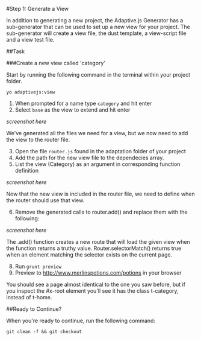 #Step 1: Generate a View

In addition to generating a new project, the Adaptive.js Generator has a sub-generator that can be used to set up a new view for your project. The sub-generator will create a view file, the dust template, a view-script file and a view test file.


##Task

###Create a new view called 'category'

Start by running the following command in the terminal within your project folder.

```
yo adaptivejs:view
```

1. When prompted for a name type `category` and hit enter
2. Select `base` as the view to extend and hit enter

*screenshot here*

We've generated all the files we need for a view, but we now need to add the view to the router file.

3. Open the file `router.js` found in the adaptation folder of your project
4. Add the path for the new view file to the dependecies array.
5. List the view (Category) as an argument in corresponding function definition

*screenshot here*

Now that the new view is included in the router file, we need to define when the router should use that view.

6. Remove the generated calls to router.add() and replace them with the following:

*screenshot here*

The .add() function creates a new route that will load the given view when the function returns a truthy value. Router.selectorMatch() returns true when an element matching the selector exists on the current page.


8. Run `grunt preview`
9. Preview to http://www.merlinspotions.com/potions in your browser

You should see a page almost identical to the one you saw before, but if you inspect the #x-root element you'll see it has the class t-category, instead of t-home.

##Ready to Continue?

When you're ready to continue, run the following command:

```
git clean -f && git checkout 
```
